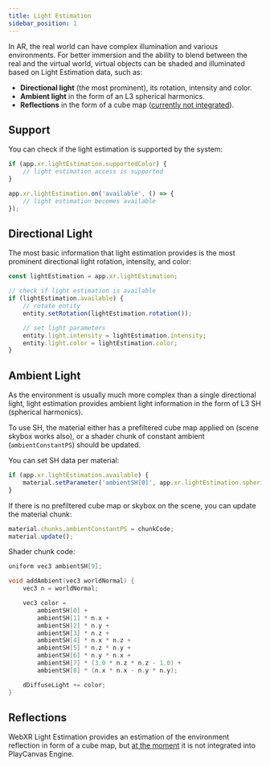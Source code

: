 ```yaml
---
title: Light Estimation
sidebar_position: 1
---
```


In AR, the real world can have complex illumination and various environments. For better immersion and the ability to blend between the real and the virtual world, virtual objects can be shaded and illuminated based on Light Estimation data, such as:

 * **Directional light** (the most prominent), its rotation, intensity and color.
 * **Ambient light** in the form of an L3 spherical harmonics.
 * **Reflections** in the form of a cube map ([currently not integrated][1]).

## Support

You can check if the light estimation is supported by the system:

```javascript
if (app.xr.lightEstimation.supportedColor) {
    // light estimation access is supported
}

app.xr.lightEstimation.on('available', () => {
    // light estimation becomes available
});
```

## Directional Light

The most basic information that light estimation provides is the most prominent directional light rotation, intensity, and color:

```javascript
const lightEstimation = app.xr.lightEstimation;

// check if light estimation is available
if (lightEstimation.available) {
    // rotate entity
    entity.setRotation(lightEstimation.rotation());

    // set light parameters
    entity.light.intensity = lightEstimation.intensity;
    entity.light.color = lightEstimation.color;
}
```

## Ambient Light

As the environment is usually much more complex than a single directional light, light estimation provides ambient light information in the form of L3 SH (spherical harmonics).

To use SH, the material either has a prefiltered cube map applied on (scene skybox works also), or a shader chunk of constant ambient (`ambientConstantPS`) should be updated.

You can set SH data per material:

```javascript
if (app.xr.lightEstimation.available) {
    material.setParameter('ambientSH[0]', app.xr.lightEstimation.sphericalHarmonics);
}
```

If there is no prefiltered cube map or skybox on the scene, you can update the material chunk:

```javascript
material.chunks.ambientConstantPS = chunkCode;
material.update();
```

Shader chunk code:

```c
uniform vec3 ambientSH[9];

void addAmbient(vec3 worldNormal) {
    vec3 n = worldNormal;

    vec3 color =
        ambientSH[0] +
        ambientSH[1] * n.x +
        ambientSH[2] * n.y +
        ambientSH[3] * n.z +
        ambientSH[4] * n.x * n.z +
        ambientSH[5] * n.z * n.y +
        ambientSH[6] * n.y * n.x +
        ambientSH[7] * (3.0 * n.z * n.z - 1.0) +
        ambientSH[8] * (n.x * n.x - n.y * n.y);

    dDiffuseLight += color;
}
```

## Reflections

WebXR Light Estimation provides an estimation of the environment reflection in form of a cube map, but [at the moment][1] it is not integrated into PlayCanvas Engine.

[1]: https://github.com/playcanvas/engine/issues/6070
